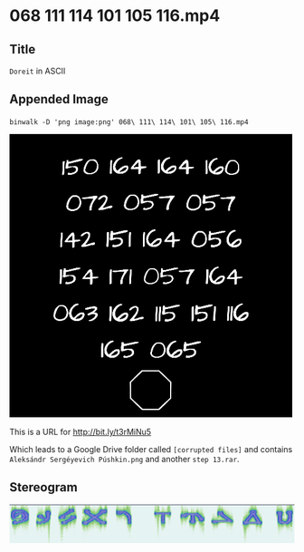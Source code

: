 # 068 111 114 101 105 116.mp4

## Title

`Doreit` in ASCII

## Appended Image

`binwalk -D 'png image:png' 068\ 111\ 114\ 101\ 105\ 116.mp4`

![](D73D.png)

This is a URL for http://bit.ly/t3rMiNu5

Which leads to a Google Drive folder called `[corrupted files]` and contains `Aleksándr Sergéyevich Púshkin.png` and another `step 13.rar`.

## Stereogram

![](Screenshot_2020-11-25_14-05-18.png)
